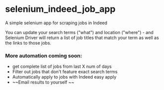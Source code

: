 # selenium_indeed_job_app
 A simple selenium app for scraping jobs in Indeed

You can update your search terms ("what") and location ("where") - and Selenium Driver will return a list of job titles that match your term as well as the links to those jobs.

### More automation coming soon: 
- get complete list of jobs from last X num of days
- Filter out jobs that don't feature exact search terms
- Automatically apply to jobs with Indeed easy apply
- ~~Email results to yourself ~~
